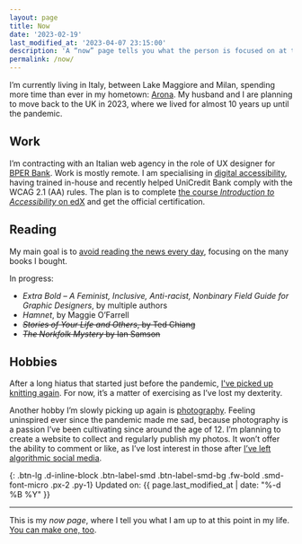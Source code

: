 ```yaml
---
layout: page
title: Now
date: '2023-02-19'
last_modified_at: '2023-04-07 23:15:00'
description: 'A “now” page tells you what the person is focused on at this point in their life.'
permalink: /now/
---
```

I’m currently living in Italy, between Lake Maggiore and Milan, spending more time than ever in my hometown: [Arona](https://silviamaggidesign.com/tag/arona/ "View posts tagged 'Arona'"). My husband and I are planning to move back to the UK in 2023, where we lived for almost 10 years up until the pandemic.

## Work

I’m contracting with an Italian web agency in the role of UX designer for <a href="https://www.bper.it/">BPER Bank</a>. Work is mostly remote. I am specialising in [digital accessibility](https://silviamaggidesign.com/category/accessibility/ "View posts under the 'accessibility' category"), having trained in-house and recently helped UniCredit Bank comply with the WCAG 2.1 (AA) rules. The plan is to complete <a href="https://www.edx.org/course/web-accessibility-introduction">the course <em>Introduction to Accessibility</em> on edX</a> and get the official certification.

## Reading

My main goal is to <a href="https://silviamaggidesign.com/notes/note-about-news-consumption/" title="read a brief note about news consumption">avoid reading the news every day</a>, focusing on the many books I bought.

In progress:

- _Extra Bold – A Feminist, Inclusive, Anti-racist, Nonbinary Field Guide for Graphic Designers_, by multiple authors
- _Hamnet_, by Maggie O’Farrell
- ~~_Stories of Your Life and Others_, by Ted Chiang~~
- ~~_The Norkfolk Mystery_ by Ian Samson~~


## Hobbies

After a long hiatus that started just before the pandemic, [I've picked up knitting again](https://silviamaggidesign.com/personal/back-to-knitting/). For now, it’s a matter of exercising as I’ve lost my dexterity.

Another hobby I’m slowly picking up again is [photography](https://silviamaggidesign.com/category/photography/ "View all posts under the 'photography' category"). Feeling uninspired ever since the pandemic made me sad, because photography is a passion I’ve been cultivating since around the age of 12. I’m planning to create a website to collect and regularly publish my photos. It won’t offer the ability to comment or like, as I’ve lost interest in those after [I’ve left algorithmic social media](https://silviamaggidesign.com/personal/life-off-social-media/ "read what happened when I left social media").

{: .btn-lg .d-inline-block .btn-label-smd .btn-label-smd-bg .fw-bold .smd-font-micro .px-2 .py-1}
Updated on: {{ page.last_modified_at | date: "%-d %B %Y" }}

---
This is my *now page*, where I tell you what I am up to at this point in my life. [You can make one, too](https://nownownow.com/about).